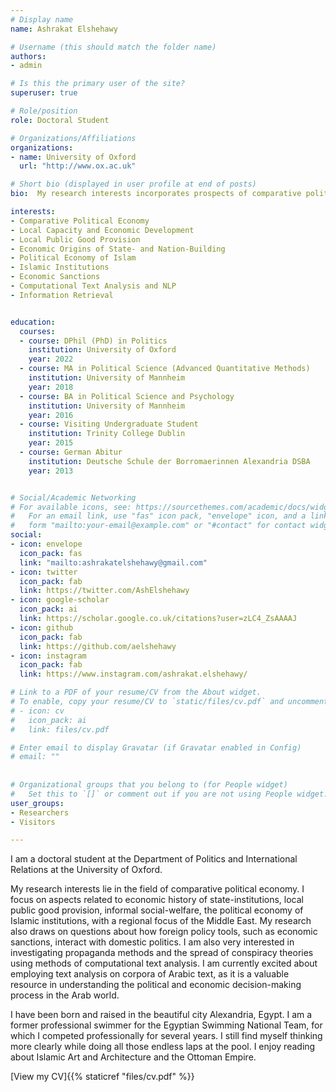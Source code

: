 ```yaml
---
# Display name
name: Ashrakat Elshehawy

# Username (this should match the folder name)
authors:
- admin

# Is this the primary user of the site?
superuser: true

# Role/position
role: Doctoral Student

# Organizations/Affiliations
organizations:
- name: University of Oxford
  url: "http://www.ox.ac.uk"

# Short bio (displayed in user profile at end of posts)
bio:  My research interests incorporates prospects of comparative political economy of the Middle East.  I focus on aspects related to economic history of state-institutions, local public good provision, informal social-welfare, the political economy of Islamic institutions, with a regional focus of the Middle East. My research also draws on questions about how foreign policy tools, such as economic sanctions, interact with domestic politics. My research also draws on questions about how foreign policy tools, such as economic sanctions, interact with domestic politics. I am also interested in Arabic Text Analysis and investigating propaganda methods and conspiracy theories using methods of NLP and computational text analysis. 

interests:
- Comparative Political Economy 
- Local Capacity and Economic Development
- Local Public Good Provision
- Economic Origins of State- and Nation-Building
- Political Economy of Islam
- Islamic Institutions
- Economic Sanctions
- Computational Text Analysis and NLP
- Information Retrieval


education:
  courses:
  - course: DPhil (PhD) in Politics
    institution: University of Oxford
    year: 2022
  - course: MA in Political Science (Advanced Quantitative Methods)
    institution: University of Mannheim 
    year: 2018
  - course: BA in Political Science and Psychology
    institution: University of Mannheim
    year: 2016
  - course: Visiting Undergraduate Student 
    institution: Trinity College Dublin
    year: 2015
  - course: German Abitur
    institution: Deutsche Schule der Borromaerinnen Alexandria DSBA
    year: 2013


# Social/Academic Networking
# For available icons, see: https://sourcethemes.com/academic/docs/widgets/#icons
#   For an email link, use "fas" icon pack, "envelope" icon, and a link in the
#   form "mailto:your-email@example.com" or "#contact" for contact widget.
social:
- icon: envelope
  icon_pack: fas
  link: "mailto:ashrakatelshehawy@gmail.com"
- icon: twitter
  icon_pack: fab
  link: https://twitter.com/AshElshehawy
- icon: google-scholar
  icon_pack: ai
  link: https://scholar.google.co.uk/citations?user=zLC4_ZsAAAAJ
- icon: github
  icon_pack: fab
  link: https://github.com/aelshehawy
- icon: instagram
  icon_pack: fab
  link: https://www.instagram.com/ashrakat.elshehawy/

# Link to a PDF of your resume/CV from the About widget.
# To enable, copy your resume/CV to `static/files/cv.pdf` and uncomment the lines below.  
# - icon: cv
#   icon_pack: ai
#   link: files/cv.pdf

# Enter email to display Gravatar (if Gravatar enabled in Config)
# email: ""
  
  
# Organizational groups that you belong to (for People widget)
#   Set this to `[]` or comment out if you are not using People widget.  
user_groups:
- Researchers
- Visitors

---
```


I am a doctoral student at the Department of Politics and International Relations at the University of Oxford.

My research interests lie in the field of comparative political economy. I focus on aspects related to economic history of state-institutions, local public good provision, informal social-welfare, the political economy of Islamic institutions, with a regional focus of the Middle East. My research also draws on questions about how foreign policy tools, such as economic sanctions, interact with domestic politics. I am also very interested in investigating propaganda methods and the spread of conspiracy theories using methods of computational text analysis. I am currently excited about employing text analysis on corpora of Arabic text, as it is a valuable resource in understanding the political and economic decision-making process in the Arab world. 


I have been born and raised in the beautiful city Alexandria, Egypt. I am a former professional swimmer for the Egyptian Swimming National Team, for which I competed professionally for several years. I still find myself thinking more clearly while doing all those endless laps at the pool. I enjoy reading about Islamic Art and Architecture and the Ottoman Empire.

[View my CV]{{% staticref "files/cv.pdf" %}}



